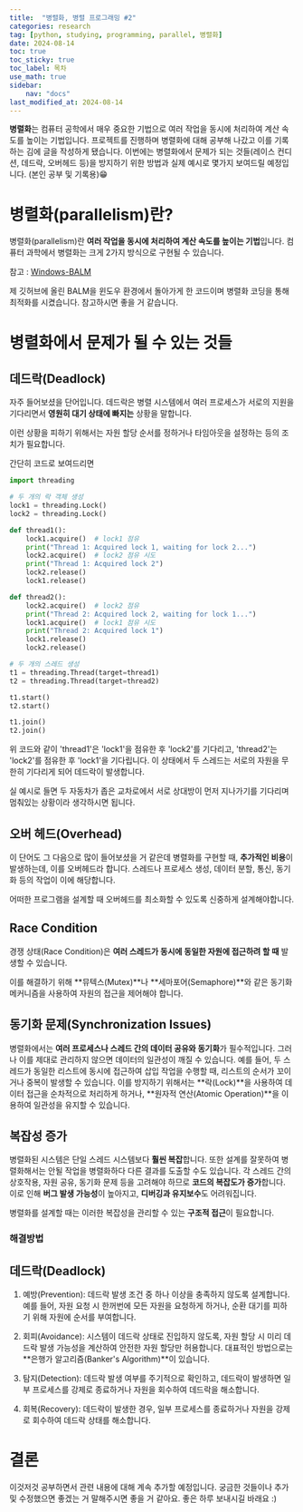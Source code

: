 ```yaml
---
title:  "병렬화, 병렬 프로그래밍 #2" 
categories: research
tag: [python, studying, programming, parallel, 병렬화]
date: 2024-08-14
toc: true
toc_sticky: true
toc_label: 목차
use_math: true
sidebar:
    nav: "docs"
last_modified_at: 2024-08-14
---
```


**병렬화**는 컴퓨터 공학에서 매우 중요한 기법으로 여러 작업을 동시에 처리하여 계산 속도를 높이는 기법입니다. 프로젝트를 진행하며 병렬화에 대해 공부해 나갔고 이를 기록하는 김에 글을 작성하게 됐습니다. 이번에는 병렬화에서 문제가 되는 것들(레이스 컨디션, 데드락, 오버헤드 등)을 방지하기 위한 방법과 실제 예시로 몇가지 보여드릴 예정입니다. (본인 공부 및 기록용)😁

# 병렬화(parallelism)란?
병렬화(parallelism)란 **여러 작업을 동시에 처리하여 계산 속도를 높이는 기법**입니다. 컴퓨터 과학에서 병렬화는 크게 2가지 방식으로 구현될 수 있습니다.

참고 : [Windows-BALM](https://github.com/byeol3325/Windows-BALM-Enhanced-Time-Performance)

제 깃허브에 올린 BALM을 윈도우 환경에서 돌아가게 한 코드이며 병렬화 코딩을 통해 최적화를 시켰습니다. 참고하시면 좋을 거 같습니다.

# 병렬화에서 문제가 될 수 있는 것들

## 데드락(Deadlock)
자주 들어보셨을 단어입니다. 데드락은 병렬 시스템에서 여러 프로세스가 서로의 지원을 기다리면서 **영원히 대기 상태에 빠지는** 상황을 말합니다. 

이런 상황을 피하기 위해서는 자원 할당 순서를 정하거나 타임아웃을 설정하는 등의 조치가 필요합니다.


간단히 코드로 보여드리면

```python
import threading

# 두 개의 락 객체 생성
lock1 = threading.Lock()
lock2 = threading.Lock()

def thread1():
    lock1.acquire()  # lock1 점유
    print("Thread 1: Acquired lock 1, waiting for lock 2...")
    lock2.acquire()  # lock2 점유 시도
    print("Thread 1: Acquired lock 2")
    lock2.release()
    lock1.release()

def thread2():
    lock2.acquire()  # lock2 점유
    print("Thread 2: Acquired lock 2, waiting for lock 1...")
    lock1.acquire()  # lock1 점유 시도
    print("Thread 2: Acquired lock 1")
    lock1.release()
    lock2.release()

# 두 개의 스레드 생성
t1 = threading.Thread(target=thread1)
t2 = threading.Thread(target=thread2)

t1.start()
t2.start()

t1.join()
t2.join()
```

위 코드와 같이 'thread1'은 'lock1'을 점유한 후 'lock2'를 기다리고, 'thread2'는 'lock2'를 점유한 후 'lock1'을 기다립니다. 이 상태에서 두 스레드는 서로의 자원을 무한히 기다리게 되어 데드락이 발생합니다.

실 예시로 들면 두 자동차가 좁은 교차로에서 서로 상대방이 먼저 지나가기를 기다리며 멈춰있는 상황이라 생각하시면 됩니다.

## 오버 헤드(Overhead)
이 단어도 그 다음으로 많이 들어보셨을 거 같은데 병렬화를 구현할 때, **추가적인 비용**이 발생하는데, 이를 오버헤드라 합니다. 스레드나 프로세스 생성, 데이터 분할, 통신, 동기화 등의 작업이 이에 해당합니다. 

어떠한 프로그램을 설계할 때 오버헤드를 최소화할 수 있도록 신중하게 설계해야합니다.

## Race Condition
경쟁 상태(Race Condition)은 **여러 스레드가 동시에 동일한 자원에 접근하려 할 때** 발생할 수 있습니다.

이를 해결하기 위해 **뮤텍스(Mutex)**나 **세마포어(Semaphore)**와 같은 동기화 메커니즘을 사용하여 자원의 접근을 제어해야 합니다.

## 동기화 문제(Synchronization Issues)
병렬화에서는 **여러 프로세스나 스레드 간의 데이터 공유와 동기화**가 필수적입니다. 그러나 이를 제대로 관리하지 않으면 데이터의 일관성이 깨질 수 있습니다. 예를 들어, 두 스레드가 동일한 리스트에 동시에 접근하여 삽입 작업을 수행할 때, 리스트의 순서가 꼬이거나 중복이 발생할 수 있습니다. 이를 방지하기 위해서는 **락(Lock)**을 사용하여 데이터 접근을 순차적으로 처리하게 하거나, **원자적 연산(Atomic Operation)**을 이용하여 일관성을 유지할 수 있습니다.

## 복잡성 증가
병렬화된 시스템은 단일 스레드 시스템보다 **훨씬 복잡**합니다. 또한 설계를 잘못하여 병렬화해서는 안될 작업을 병렬화하다 다른 결과를 도출할 수도 있습니다. 각 스레드 간의 상호작용, 자원 공유, 동기화 문제 등을 고려해야 하므로 **코드의 복잡도가 증가**합니다. 이로 인해 **버그 발생 가능성**이 높아지고, **디버깅과 유지보수**도 어려워집니다. 

병렬화를 설계할 때는 이러한 복잡성을 관리할 수 있는 **구조적 접근**이 필요합니다.


### 해결방법

## 데드락(Deadlock)
1. 예방(Prevention): 데드락 발생 조건 중 하나 이상을 충족하지 않도록 설계합니다. 예를 들어, 자원 요청 시 한꺼번에 모든 자원을 요청하게 하거나, 순환 대기를 피하기 위해 자원에 순서를 부여합니다.

2. 회피(Avoidance): 시스템이 데드락 상태로 진입하지 않도록, 자원 할당 시 미리 데드락 발생 가능성을 계산하여 안전한 자원 할당만 허용합니다. 대표적인 방법으로는 **은행가 알고리즘(Banker's Algorithm)**이 있습니다.

3. 탐지(Detection): 데드락 발생 여부를 주기적으로 확인하고, 데드락이 발생하면 일부 프로세스를 강제로 종료하거나 자원을 회수하여 데드락을 해소합니다.

4. 회복(Recovery): 데드락이 발생한 경우, 일부 프로세스를 종료하거나 자원을 강제로 회수하여 데드락 상태를 해소합니다.

# 결론

이것저것 공부하면서 관련 내용에 대해 계속 추가할 예정입니다. 궁금한 것들이나 추가 및 수정했으면 좋겠는 거 말해주시면 좋을 거 같아요.
좋은 하루 보내시길 바래요 :)